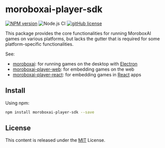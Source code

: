 # moroboxai-player-sdk

[![NPM version](https://img.shields.io/npm/v/moroboxai-player-sdk.svg)](https://www.npmjs.com/package/moroboxai-player-sdk)
![Node.js CI](https://github.com/moroboxai/moroboxai-player-sdk/workflows/Node.js%20CI/badge.svg)
[![gitHub license](https://img.shields.io/badge/license-MIT-blue.svg)](https://github.com/moroboxai/moroboxai-player-sdk/blob/master/LICENSE)

This package provides the core functionalities for running MoroboxAI games on various platforms, but lacks the gutter that is required for some platform-specific functionalities.

See:
  * [moroboxai](https://github.com/moroboxai/moroboxai): for running games on the desktop with [Electron](https://www.electronjs.org/)
  * [moroboxai-player-web](https://github.com/moroboxai/moroboxai-player-web): for embedding games on the web
  * [moroboxai-player-react](https://github.com/moroboxai/moroboxai-player-react): for embedding games in [React](https://en.reactjs.org/) apps

## Install

Using npm:

```bash
npm install moroboxai-player-sdk --save
```

## License

This content is released under the [MIT](http://opensource.org/licenses/MIT) License.
